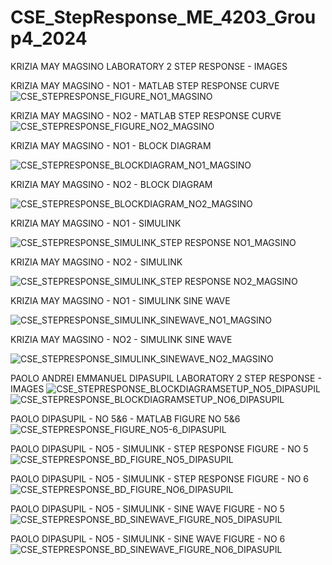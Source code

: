 # CSE_StepResponse_ME_4203_Group4_2024
KRIZIA MAY MAGSINO LABORATORY 2 STEP RESPONSE - IMAGES

KRIZIA MAY MAGSINO - NO1 - MATLAB STEP RESPONSE CURVE
![CSE_STEPRESPONSE_FIGURE_NO1_MAGSINO](https://github.com/KMCMagsino/CSE_StepResponse_ME_4203_Group4_2024/assets/161013460/1e2af369-03b0-49a0-b6f1-f0962adb00ab)

KRIZIA MAY MAGSINO - NO2 - MATLAB STEP RESPONSE CURVE
![CSE_STEPRESPONSE_FIGURE_NO2_MAGSINO](https://github.com/KMCMagsino/CSE_StepResponse_ME_4203_Group4_2024/assets/161013460/e3bd1ce7-a3c1-455d-b5f4-f8838a72bd3a)

KRIZIA MAY MAGSINO - NO1 - BLOCK DIAGRAM

![CSE_STEPRESPONSE_BLOCKDIAGRAM_NO1_MAGSINO](https://github.com/KMCMagsino/CSE_StepResponse_ME_4203_Group4_2024/assets/161013460/06371bb6-7b35-434a-a1b7-8f438419d1cf)

KRIZIA MAY MAGSINO - NO2 - BLOCK DIAGRAM

![CSE_STEPRESPONSE_BLOCKDIAGRAM_NO2_MAGSINO](https://github.com/KMCMagsino/CSE_StepResponse_ME_4203_Group4_2024/assets/161013460/f01677f0-5a49-489f-a2c3-d5820f3758aa)

KRIZIA MAY MAGSINO - NO1 - SIMULINK

![CSE_STEPRESPONSE_SIMULINK_STEP RESPONSE NO1_MAGSINO](https://github.com/KMCMagsino/CSE_StepResponse_ME_4203_Group4_2024/assets/161013460/323b18f0-d09e-4755-b2c9-2d969bf17ed2)

KRIZIA MAY MAGSINO - NO2 - SIMULINK

![CSE_STEPRESPONSE_SIMULINK_STEP RESPONSE NO2_MAGSINO](https://github.com/KMCMagsino/CSE_StepResponse_ME_4203_Group4_2024/assets/161013460/3ed2d7c3-338c-4605-9c5b-a988fe840050)

KRIZIA MAY MAGSINO - NO1 - SIMULINK SINE WAVE

![CSE_STEPRESPONSE_SIMULINK_SINEWAVE_NO1_MAGSINO](https://github.com/KMCMagsino/CSE_StepResponse_ME_4203_Group4_2024/assets/161013460/76435b10-4c7e-409b-8036-3031701a284f)

KRIZIA MAY MAGSINO - NO2 - SIMULINK SINE WAVE

![CSE_STEPRESPONSE_SIMULINK_SINEWAVE_NO2_MAGSINO](https://github.com/KMCMagsino/CSE_StepResponse_ME_4203_Group4_2024/assets/161013460/b6dc01ba-2eeb-4598-88ab-6283f07193ca)

PAOLO ANDREI EMMANUEL DIPASUPIL LABORATORY 2 STEP RESPONSE - IMAGES
![CSE_STEPRESPONSE_BLOCKDIAGRAMSETUP_NO5_DIPASUPIL](https://github.com/paolodipasupil/CSE_StepResponse_ME_4203_Group4_2024/assets/159085587/24f26d01-78db-40bf-a3c1-4cb438fb16e3)
![CSE_STEPRESPONSE_BLOCKDIAGRAMSETUP_NO6_DIPASUPIL](https://github.com/paolodipasupil/CSE_StepResponse_ME_4203_Group4_2024/assets/159085587/f914c605-16d6-464a-9f02-290cca5b03f7)

PAOLO DIPASUPIL - NO 5&6 - MATLAB FIGURE NO 5&6
![CSE_STEPRESPONSE_FIGURE_NO5-6_DIPASUPIL](https://github.com/paolodipasupil/CSE_StepResponse_ME_4203_Group4_2024/assets/159085587/90ff9fbd-cf68-4d6d-b4b6-3328a6366201)

PAOLO DIPASUPIL - NO5 - SIMULINK - STEP RESPONSE FIGURE - NO 5
![CSE_STEPRESPONSE_BD_FIGURE_NO5_DIPASUPIL](https://github.com/paolodipasupil/CSE_StepResponse_ME_4203_Group4_2024/assets/159085587/de1235ed-c0ad-432f-9b01-103ec7915b71)

PAOLO DIPASUPIL - NO5 - SIMULINK - STEP RESPONSE FIGURE - NO 6
![CSE_STEPRESPONSE_BD_FIGURE_NO6_DIPASUPIL](https://github.com/paolodipasupil/CSE_StepResponse_ME_4203_Group4_2024/assets/159085587/0ec2e6d4-8678-478f-bc2a-c02e82e5e162)

PAOLO DIPASUPIL - NO5 - SIMULINK - SINE WAVE FIGURE - NO 5
![CSE_STEPRESPONSE_BD_SINEWAVE_FIGURE_NO5_DIPASUPIL](https://github.com/paolodipasupil/CSE_StepResponse_ME_4203_Group4_2024/assets/159085587/aa7d4f6a-04ed-48d2-81b4-754f33f3420e)

PAOLO DIPASUPIL - NO5 - SIMULINK - SINE WAVE FIGURE - NO 6
![CSE_STEPRESPONSE_BD_SINEWAVE_FIGURE_NO6_DIPASUPIL](https://github.com/paolodipasupil/CSE_StepResponse_ME_4203_Group4_2024/assets/159085587/bac653c5-8463-4ca5-bbe0-33a7d282bac9)
